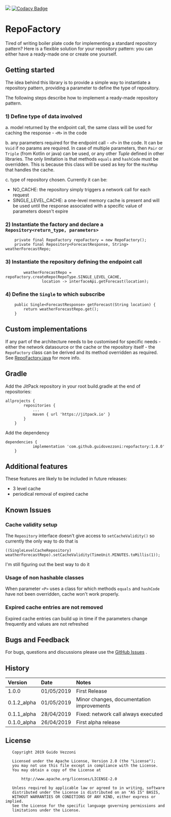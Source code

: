 [![](https://jitpack.io/v/guidovezzoni/repofactory.svg)](https://jitpack.io/#guidovezzoni/repofactory)
[![Codacy Badge](https://api.codacy.com/project/badge/Grade/f1e73bb0ea4448ec84401e80b948e7b0)](https://www.codacy.com/app/guidovezzoni/repofactory?utm_source=github.com&amp;utm_medium=referral&amp;utm_content=guidovezzoni/repofactory&amp;utm_campaign=Badge_Grade)

# RepoFactory
Tired of writing boiler plate code for implementing a standard repository pattern? Here is a flexible solution for your repository pattern: you can either have a ready-made one or create one yourself.

## Getting started
The idea behind this library is to provide a simple way to instantiate a repository pattern, providing a parameter to define the type of repository.

The following steps describe how to implement a ready-made repository pattern. 

### 1) Define type of data involved
a. model returned by the endpoint call, the same class will be used for caching the response - `<M>` in the code

b. any parameters required for the endpoint call - `<P>` in the code. It can be `Void` if no params are required. 
In case of multiple parameters, then `Pair` or `Triple` (from Kotlin or java) can be used, or any other _Tuple_ defined in other libraries. 
The only limitation is that methods `equals` and `hashCode` must be overridden.
This is because this class will be used as key for the `HashMap` that handles the cache.

c. type of repository chosen. Currently it can be:
-  NO_CACHE: the repository simply triggers a network call for each request
-  SINGLE_LEVEL_CACHE: a one-level memory cache is present and will be used until the response associated with a specific value of parameters doesn't expire

### 2) Instantiate the factory and declare a `Repository<return_type, parameters>`
```
    private final RepoFactory repoFactory = new RepoFactory();
    private final Repository<ForecastResponse, String> weatherForecastRepo;
```

### 3) Instantiate the repository defining the endpoint call
```
        weatherForecastRepo = repoFactory.createRepo(RepoType.SINGLE_LEVEL_CACHE,
                location -> interfaceApi.getForecast(location);
```

### 4) Define the `Single` to which subscribe
```
    public Single<ForecastResponse> getForecast(String location) {
        return weatherForecastRepo.get();
    }
```

## Custom implementations

If any part of the architecture needs to be customised for specific needs - either the network datasource or the cache or the repository itself - the `RepoFactory` class can be derived and its method overridden as required.
See [RepoFactory.java](https://github.com/guidovezzoni/repofactory/blob/master/repofactory/src/main/java/com/guidovezzoni/repofactory/RepoFactory.java) for more info.

## Gradle
Add the JitPack repository in your root build.gradle at the end of repositories:
```
allprojects {
        repositories {
            ...
            maven { url 'https://jitpack.io' }
        }
    }
```
Add the dependency
```
dependencies {
            implementation 'com.github.guidovezzoni:repofactory:1.0.0'
	}
```

## Additional features
These features are likely to be included in future releases:
-  3 level cache 
-  periodical removal of expired cache

## Known Issues

### Cache validity setup
The `Repository` interface doesn't give access to `setCacheValidity()` so currently the only way to do that is 
```
((SingleLevelCacheRepository) weatherForecastRepo).setCacheValidity(TimeUnit.MINUTES.toMillis(1));
```
I'm still figuring out the best way to do it

### Usage of non hashable classes 
When parameter `<P>` uses a class for which methods `equals` and `hashCode` have not been overridden, cache won't work properly.   

### Expired cache entries are not removed
Expired cache entries can build up in time if the parameters change frequently and values are not refreshed

## Bugs and Feedback
For bugs, questions and discussions please use the [GitHub Issues](https://github.com/guidovezzoni/repofactory/issues) .

## History

| Version     | Date       | Notes                                     |
|:------------|:-----------|:------------------------------------------|
| 1.0.0       | 01/05/2019 | First Release                             |
| 0.1.2_alpha | 01/05/2019 | Minor changes, documentation improvements |
| 0.1.1_alpha | 28/04/2019 | Fixed: network call always executed       |
| 0.1.0_alpha | 26/04/2019 | First alpha release                       |

## License
```
   Copyright 2019 Guido Vezzoni

   Licensed under the Apache License, Version 2.0 (the "License");
   you may not use this file except in compliance with the License.
   You may obtain a copy of the License at

       http://www.apache.org/licenses/LICENSE-2.0

   Unless required by applicable law or agreed to in writing, software
   distributed under the License is distributed on an "AS IS" BASIS,
   WITHOUT WARRANTIES OR CONDITIONS OF ANY KIND, either express or implied.
   See the License for the specific language governing permissions and
   limitations under the License.
```
